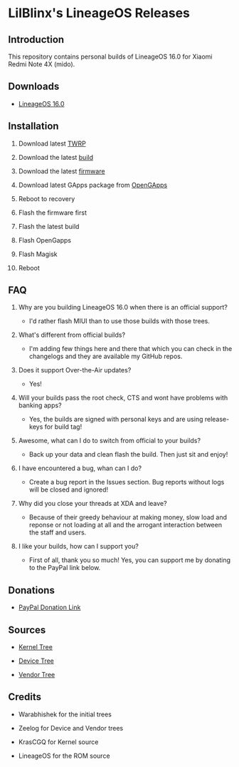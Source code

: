 # LilBlinx's LineageOS Releases

## Introduction

This repository contains personal builds of LineageOS 16.0 for Xiaomi Redmi Note 4X (mido).

## Downloads

- [LineageOS 16.0](https://github.com/davidtrpcevski/LineageOS-Releases/releases)

## Installation

1. Download latest [TWRP](https://dl.twrp.me/mido/)

2. Download the latest [build](https://github.com/davidtrpcevski/LineageOS-Releases/releases)

3. Download the latest [firmware](https://xiaomifirmwareupdater.com/firmware/mido/)

4. Download latest GApps package from [OpenGApps](https://opengapps.org/)

5. Reboot to recovery

6. Flash the firmware first

7. Flash the latest build

8. Flash OpenGapps

9. Flash Magisk

10. Reboot

## FAQ

1. Why are you building LineageOS 16.0 when there is an official support?

    - I'd rather flash MIUI than to use those builds with those trees.

2. What's different from official builds?

    - I'm adding few things here and there that which you can check in the changelogs and they are available my GitHub repos.

3. Does it support Over-the-Air updates?

    - Yes!

4. Will your builds pass the root check, CTS and wont have problems with banking apps?

    - Yes, the builds are signed with personal keys and are using release-keys for build tag!

5. Awesome, what can I do to switch from official to your builds?

    - Back up your data and clean flash the build. Then just sit and enjoy!

6. I have encountered a bug, whan can I do?

    - Create a bug report in the Issues section. Bug reports without logs will be closed and ignored!

7. Why did you close your threads at XDA and leave?

    - Because of their greedy behaviour at making money, slow load and reponse or not loading at all and the arrogant interaction between the staff and users.

8. I like your builds, how can I support you?

    - First of all, thank you so much! Yes, you can support me by donating to the PayPal link below.

## Donations

- [PayPal Donation Link](https://www.paypal.me/CiggyDevs)

## Sources

- [Kernel Tree](https://github.com/davidtrpcevski/kernel_xiaomi_msm8953)

- [Device Tree](https://github.com/davidtrpcevski/android_device_xiaomi_mido)

- [Vendor Tree](https://github.com/davidtrpcevski/proprietary_vendor_xiaomi)

## Credits

- Warabhishek for the initial trees

- Zeelog for Device and Vendor trees

- KrasCGQ for Kernel source

- LineageOS for the ROM source
